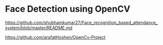 # Face Detection using OpenCV

https://github.com/shubhamkumar27/Face_recognition_based_attendance_system/blob/master/README.md

https://github.com/arafatHoshen/OpenCv-Project
